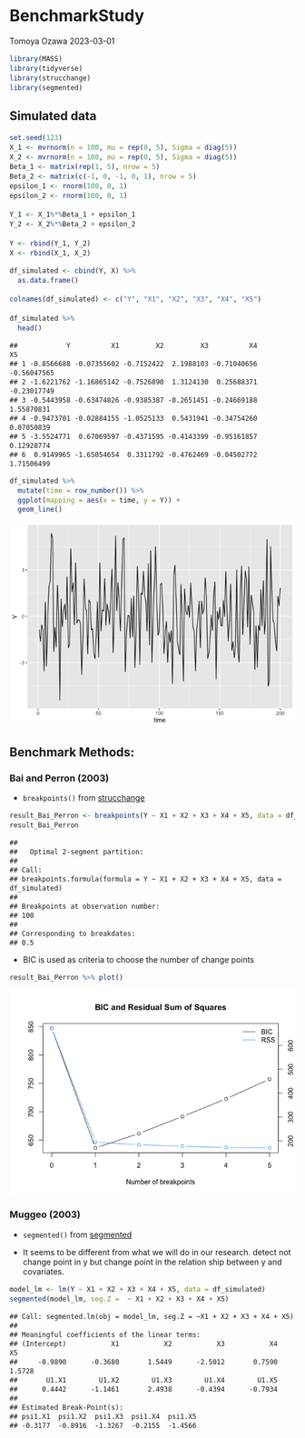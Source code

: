 BenchmarkStudy
================
Tomoya Ozawa
2023-03-01

``` r
library(MASS)
library(tidyverse)
library(strucchange)
library(segmented)
```

## Simulated data

``` r
set.seed(123)
X_1 <- mvrnorm(n = 100, mu = rep(0, 5), Sigma = diag(5))
X_2 <- mvrnorm(n = 100, mu = rep(0, 5), Sigma = diag(5))
Beta_1 <- matrix(rep(1, 5), nrow = 5)
Beta_2 <- matrix(c(-1, 0, -1, 0, 1), nrow = 5)
epsilon_1 <- rnorm(100, 0, 1)
epsilon_2 <- rnorm(100, 0, 1)

Y_1 <- X_1%*%Beta_1 + epsilon_1
Y_2 <- X_2%*%Beta_2 + epsilon_2

Y <- rbind(Y_1, Y_2)
X <- rbind(X_1, X_2)
```

``` r
df_simulated <- cbind(Y, X) %>% 
  as.data.frame()

colnames(df_simulated) <- c("Y", "X1", "X2", "X3", "X4", "X5")

df_simulated %>% 
  head()
```

    ##            Y          X1         X2         X3          X4          X5
    ## 1 -0.8566688 -0.07355602 -0.7152422  2.1988103 -0.71040656 -0.56047565
    ## 2 -1.6221762 -1.16865142 -0.7526890  1.3124130  0.25688371 -0.23017749
    ## 3 -0.5443958 -0.63474826 -0.9385387 -0.2651451 -0.24669188  1.55870831
    ## 4 -0.9473701 -0.02884155 -1.0525133  0.5431941 -0.34754260  0.07050839
    ## 5 -3.5524771  0.67069597 -0.4371595 -0.4143399 -0.95161857  0.12928774
    ## 6  0.9149965 -1.65054654  0.3311792 -0.4762469 -0.04502772  1.71506499

``` r
df_simulated %>% 
  mutate(time = row_number()) %>% 
  ggplot(mapping = aes(x = time, y = Y)) +
  geom_line()
```

![](BenchmarkStudy_files/figure-gfm/unnamed-chunk-4-1.png)<!-- -->

## Benchmark Methods:

### Bai and Perron (2003)

- `breakpoints()` from
  [strucchange](https://cran.r-project.org/web/packages/strucchange/strucchange.pdf)

``` r
result_Bai_Perron <- breakpoints(Y ~ X1 + X2 + X3 + X4 + X5, data = df_simulated)
result_Bai_Perron
```

    ## 
    ##   Optimal 2-segment partition: 
    ## 
    ## Call:
    ## breakpoints.formula(formula = Y ~ X1 + X2 + X3 + X4 + X5, data = df_simulated)
    ## 
    ## Breakpoints at observation number:
    ## 100 
    ## 
    ## Corresponding to breakdates:
    ## 0.5

- BIC is used as criteria to choose the number of change points

``` r
result_Bai_Perron %>% plot()
```

![](BenchmarkStudy_files/figure-gfm/unnamed-chunk-6-1.png)<!-- -->

### Muggeo (2003)

- `segmented()` from
  [segmented](https://cran.r-project.org/web/packages/segmented/segmented.pdfted)

- It seems to be different from what we will do in our research. detect
  not change point in y but change point in the relation ship between y
  and covariates.

``` r
model_lm <- lm(Y ~ X1 + X2 + X3 + X4 + X5, data = df_simulated)
segmented(model_lm, seg.Z =  ~ X1 + X2 + X3 + X4 + X5)
```

    ## Call: segmented.lm(obj = model_lm, seg.Z = ~X1 + X2 + X3 + X4 + X5)
    ## 
    ## Meaningful coefficients of the linear terms:
    ## (Intercept)           X1           X2           X3           X4           X5  
    ##     -0.9890      -0.3680       1.5449      -2.5012       0.7590       1.5728  
    ##       U1.X1        U1.X2        U1.X3        U1.X4        U1.X5  
    ##      0.4442      -1.1461       2.4938      -0.4394      -0.7934  
    ## 
    ## Estimated Break-Point(s):
    ## psi1.X1  psi1.X2  psi1.X3  psi1.X4  psi1.X5  
    ## -0.3177  -0.8916  -1.3267  -0.2155  -1.4566
